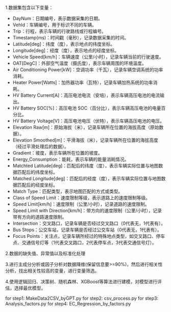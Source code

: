 1.数据集包含以下变量：
- DayNum：日期编号，表示数据采集的日期。
- VehId：车辆编号，用于标识不同的车辆。
- Trip：行程，表示车辆的行驶路线或行程编号。
- Timestamp(ms)：时间戳（毫秒），记录数据采集的时间。
- Latitude[deg]：纬度（度），表示地点的纬度坐标。
- Longitude[deg]：经度（度），表示地点的经度坐标。
- Vehicle Speed[km/h]：车辆速度（公里/小时），记录车辆当前的行驶速度。
- OAT[DegC]：外部空气温度（摄氏度），表示车辆周围的环境温度。
- Air Conditioning Power[kW]：空调功率（千瓦），记录车辆空调系统的功率消耗。
- Heater Power[Watts]：加热器功率（瓦特），记录车辆加热系统的功率消耗。
- HV Battery Current[A]：高压电池电流（安培），表示车辆高压电池的电流输出。
- HV Battery SOC[%]：高压电池 SOC（百分比），表示车辆高压电池的电量百分比。
- HV Battery Voltage[V]：高压电池电压（伏特），表示车辆高压电池的电压。
- Elevation Raw[m]：原始海拔（米），记录车辆所在位置的海拔高度（原始数据）。
- Elevation Smoothed[m]：平滑海拔（米），记录车辆所在位置的海拔高度（经过平滑处理后的数据）。
- Gradient：坡度，表示车辆所在位置的坡度。
- Energy_Consumption：能耗，表示车辆的能量消耗情况。
- Matchted Latitude[deg]：匹配后的纬度（度），表示车辆实际位置与地图数据匹配后的纬度坐标。
- Matched Longitude[deg]：匹配后的经度（度），表示车辆实际位置与地图数据匹配后的经度坐标。
- Match Type：匹配类型，表示地图匹配的方式或类型。
- Class of Speed Limit：速度限制等级，表示道路上的速度限制等级。
- Speed Limit[km/h]：速度限制（公里/小时），记录道路的速度限制。
- Speed Limit with Direction[km/h]：带方向的速度限制（公里/小时），记录带有方向的道路速度限制。
- Intersection：交叉路口，记录车辆是否经过交叉路口（0代表无，1代表有）。
- Bus Stops：公交车站，记录车辆是否经过公交车站（0代表无，1代表有）。
- Focus Points：关注点，记录车辆所经过的特殊地点类型，如交叉路口、停车点、交通信号灯等（1代表交叉路口，2代表停车点，3代表交通信号灯）。

2.数据的缺失值、异常值以及标准化处理

3.进行主成分分析或因子分析对数据降维(保留信息要>=90%)，然后进行相关性分析，找出相关性较高的变量，进行变量筛选。

4.使用逻辑回归、决策树、随机森林、XGBoost等算法进行建模，对模型进行评估，选择最优模型。


for step1: MakeData2CSV_byGPT.py
for step2: csv_process.py
for step3: Analysis_factors.py
for step4: EC_Regression_by_factors.py
